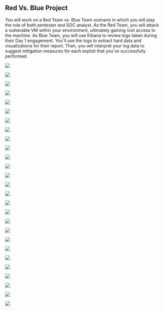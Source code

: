 ## Red Vs. Blue Project

You will work on a Red Team vs. Blue Team scenario in which you will play the role of both pentester and SOC analyst.
As the Red Team, you will attack a vulnerable VM within your environment, ultimately gaining root access to the machine. As Blue Team, you will use Kibana to review logs taken during their Day 1 engagement. You'll use the logs to extract hard data and visualizations for their report.
Then, you will interpret your log data to suggest mitigation measures for each exploit that you've successfully performed.

![](https://github.com/Kells91483/Cybersecurity/blob/main/RedVBlue%20Images/RVB1.jpg)

![](https://github.com/Kells91483/Cybersecurity/blob/main/RedVBlue%20Images/RVB2.jpg)

![](https://github.com/Kells91483/Cybersecurity/blob/main/RedVBlue%20Images/RVB3.jpg)

![](https://github.com/Kells91483/Cybersecurity/blob/main/RedVBlue%20Images/RVB4.jpg)

![](https://github.com/Kells91483/Cybersecurity/blob/main/RedVBlue%20Images/RVB5.jpg)

![](https://github.com/Kells91483/Cybersecurity/blob/main/RedVBlue%20Images/RVB6.jpg)

![](https://github.com/Kells91483/Cybersecurity/blob/main/RedVBlue%20Images/RVB7.jpg)

![](https://github.com/Kells91483/Cybersecurity/blob/main/RedVBlue%20Images/RVB8.jpg)

![](https://github.com/Kells91483/Cybersecurity/blob/main/RedVBlue%20Images/RVB9.jpg)

![](https://github.com/Kells91483/Cybersecurity/blob/main/RedVBlue%20Images/RVB10.jpg)

![](https://github.com/Kells91483/Cybersecurity/blob/main/RedVBlue%20Images/RVB11.jpg)

![](https://github.com/Kells91483/Cybersecurity/blob/main/RedVBlue%20Images/RVB12.jpg)

![](https://github.com/Kells91483/Cybersecurity/blob/main/RedVBlue%20Images/RVB13.jpg)

![](https://github.com/Kells91483/Cybersecurity/blob/main/RedVBlue%20Images/RVB14.jpg)

![](https://github.com/Kells91483/Cybersecurity/blob/main/RedVBlue%20Images/RVB15.jpg)

![](https://github.com/Kells91483/Cybersecurity/blob/main/RedVBlue%20Images/RVB16.jpg)

![](https://github.com/Kells91483/Cybersecurity/blob/main/RedVBlue%20Images/RVB17.jpg)

![](https://github.com/Kells91483/Cybersecurity/blob/main/RedVBlue%20Images/RVB18.jpg)

![](https://github.com/Kells91483/Cybersecurity/blob/main/RedVBlue%20Images/RVB19.jpg)

![](https://github.com/Kells91483/Cybersecurity/blob/main/RedVBlue%20Images/RVB20.jpg)

![](https://github.com/Kells91483/Cybersecurity/blob/main/RedVBlue%20Images/RVB21.jpg)

![](https://github.com/Kells91483/Cybersecurity/blob/main/RedVBlue%20Images/RVB22.jpg)

![](https://github.com/Kells91483/Cybersecurity/blob/main/RedVBlue%20Images/RVB23.jpg)

![](https://github.com/Kells91483/Cybersecurity/blob/main/RedVBlue%20Images/RVB24.jpg)

![](https://github.com/Kells91483/Cybersecurity/blob/main/RedVBlue%20Images/RVB25.jpg)

![](https://github.com/Kells91483/Cybersecurity/blob/main/RedVBlue%20Images/RVB26.jpg)

![](https://github.com/Kells91483/Cybersecurity/blob/main/RedVBlue%20Images/RVB27.jpg)

